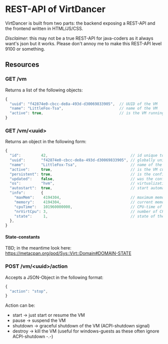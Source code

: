 # REST-API of VirtDancer

VirtDancer is built from two parts: the backend exposing a REST-API and the frontend written in HTML/JS/CSS.

_Disclaimer_: this may not be a true REST-API for java-coders as it always want's json but it works. Please
don't annoy me to make this REST-API  level 9100 or something.

## Resources

### GET /vm

Returns a list of the following objects:
```js
{
  "uuid": "f42874e0-cbcc-de8a-493d-d30069833905",  // UUID of the VM
  "name": "LittleFox-Tsa",                         // name of the VM
  "active": true,                                  // is the VM running?
}
```

### GET /vm/&lt;uuid&gt;

Returns an object in the following form:
```js
{
  "id":         42,                                     // id unique to the current host of the VM
  "uuid":       "f42874e0-cbcc-de8a-493d-d30069833905", // globally unique ID of the VM
  "name":       "LittleFox-Tsa",                        // name of the VM 
  "active":     true,                                   // is the VM currently running
  "persistent": true,                                   // is the configuration saved on the host?
  "updated":    false,                                  // was the configuration updated since starting the VM?
  "os":         "hvm",                                  // virtualization-type
  "autostart":  true,                                   // start automatically when the host is started
  "info":       {
    "maxMem":    4194304,                               // maximum memory for VM in KBytes
    "memory":    4194304,                               // current memory for VM in KBytes
    "cpuTime":   101960000000,                          // CPU-time of the VM
    "nrVirtCpu": 3,                                     // number of CPUs for the VM
    "state":     1,                                     // state of the VM, see below
  },
}
```

#### State-constants

TBD; in the meantime look here: https://metacpan.org/pod/Sys::Virt::Domain#DOMAIN-STATE

### POST /vm/&lt;uuid&gt;/action

Accepts a JSON-Object in the following format:
```js
{
  "action": "stop",
}
```

Action can be:
* start -> just start or resume the VM
* pause -> suspend the VM
* shutdown -> graceful shutdown of the VM (ACPI-shutdown signal)
* destroy -> kill the VM (useful for windows-guests as these often ignore ACPI-shutdown -.-)
